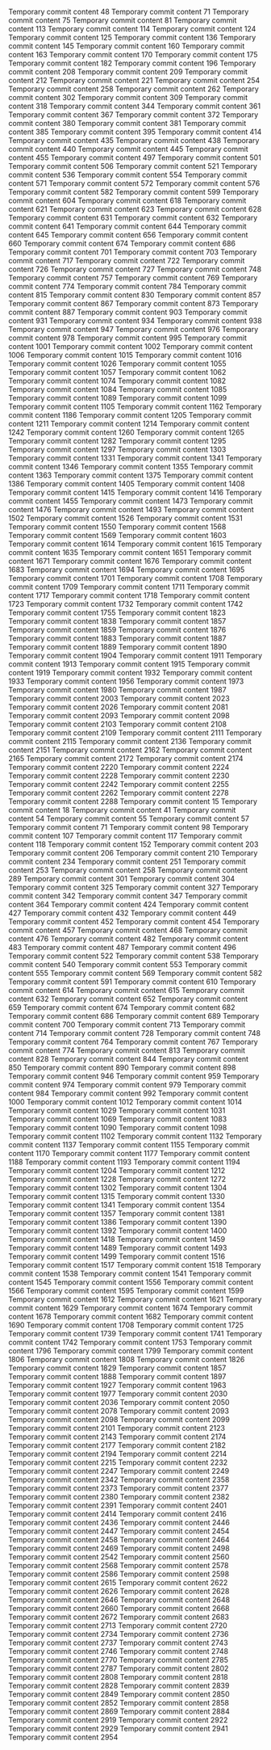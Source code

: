 Temporary commit content 48
Temporary commit content 71
Temporary commit content 75
Temporary commit content 81
Temporary commit content 113
Temporary commit content 114
Temporary commit content 124
Temporary commit content 125
Temporary commit content 136
Temporary commit content 145
Temporary commit content 160
Temporary commit content 163
Temporary commit content 170
Temporary commit content 175
Temporary commit content 182
Temporary commit content 196
Temporary commit content 208
Temporary commit content 209
Temporary commit content 212
Temporary commit content 221
Temporary commit content 254
Temporary commit content 258
Temporary commit content 262
Temporary commit content 302
Temporary commit content 309
Temporary commit content 318
Temporary commit content 344
Temporary commit content 361
Temporary commit content 367
Temporary commit content 372
Temporary commit content 380
Temporary commit content 381
Temporary commit content 385
Temporary commit content 395
Temporary commit content 414
Temporary commit content 435
Temporary commit content 438
Temporary commit content 440
Temporary commit content 445
Temporary commit content 455
Temporary commit content 497
Temporary commit content 501
Temporary commit content 506
Temporary commit content 521
Temporary commit content 536
Temporary commit content 554
Temporary commit content 571
Temporary commit content 572
Temporary commit content 576
Temporary commit content 582
Temporary commit content 599
Temporary commit content 604
Temporary commit content 618
Temporary commit content 621
Temporary commit content 623
Temporary commit content 628
Temporary commit content 631
Temporary commit content 632
Temporary commit content 641
Temporary commit content 644
Temporary commit content 645
Temporary commit content 656
Temporary commit content 660
Temporary commit content 674
Temporary commit content 686
Temporary commit content 701
Temporary commit content 703
Temporary commit content 717
Temporary commit content 722
Temporary commit content 726
Temporary commit content 727
Temporary commit content 748
Temporary commit content 757
Temporary commit content 769
Temporary commit content 774
Temporary commit content 784
Temporary commit content 815
Temporary commit content 830
Temporary commit content 857
Temporary commit content 867
Temporary commit content 873
Temporary commit content 887
Temporary commit content 903
Temporary commit content 931
Temporary commit content 934
Temporary commit content 938
Temporary commit content 947
Temporary commit content 976
Temporary commit content 978
Temporary commit content 995
Temporary commit content 1001
Temporary commit content 1002
Temporary commit content 1006
Temporary commit content 1015
Temporary commit content 1016
Temporary commit content 1026
Temporary commit content 1055
Temporary commit content 1057
Temporary commit content 1062
Temporary commit content 1074
Temporary commit content 1082
Temporary commit content 1084
Temporary commit content 1085
Temporary commit content 1089
Temporary commit content 1099
Temporary commit content 1105
Temporary commit content 1162
Temporary commit content 1186
Temporary commit content 1205
Temporary commit content 1211
Temporary commit content 1214
Temporary commit content 1242
Temporary commit content 1260
Temporary commit content 1265
Temporary commit content 1282
Temporary commit content 1295
Temporary commit content 1297
Temporary commit content 1303
Temporary commit content 1331
Temporary commit content 1341
Temporary commit content 1346
Temporary commit content 1355
Temporary commit content 1363
Temporary commit content 1375
Temporary commit content 1386
Temporary commit content 1405
Temporary commit content 1408
Temporary commit content 1415
Temporary commit content 1416
Temporary commit content 1455
Temporary commit content 1473
Temporary commit content 1476
Temporary commit content 1493
Temporary commit content 1502
Temporary commit content 1526
Temporary commit content 1531
Temporary commit content 1550
Temporary commit content 1568
Temporary commit content 1569
Temporary commit content 1603
Temporary commit content 1614
Temporary commit content 1615
Temporary commit content 1635
Temporary commit content 1651
Temporary commit content 1671
Temporary commit content 1676
Temporary commit content 1683
Temporary commit content 1694
Temporary commit content 1695
Temporary commit content 1701
Temporary commit content 1708
Temporary commit content 1709
Temporary commit content 1711
Temporary commit content 1717
Temporary commit content 1718
Temporary commit content 1723
Temporary commit content 1732
Temporary commit content 1742
Temporary commit content 1755
Temporary commit content 1823
Temporary commit content 1838
Temporary commit content 1857
Temporary commit content 1859
Temporary commit content 1876
Temporary commit content 1883
Temporary commit content 1887
Temporary commit content 1889
Temporary commit content 1890
Temporary commit content 1904
Temporary commit content 1911
Temporary commit content 1913
Temporary commit content 1915
Temporary commit content 1919
Temporary commit content 1932
Temporary commit content 1933
Temporary commit content 1956
Temporary commit content 1973
Temporary commit content 1980
Temporary commit content 1987
Temporary commit content 2003
Temporary commit content 2023
Temporary commit content 2026
Temporary commit content 2081
Temporary commit content 2093
Temporary commit content 2098
Temporary commit content 2103
Temporary commit content 2108
Temporary commit content 2109
Temporary commit content 2111
Temporary commit content 2115
Temporary commit content 2136
Temporary commit content 2151
Temporary commit content 2162
Temporary commit content 2165
Temporary commit content 2172
Temporary commit content 2174
Temporary commit content 2220
Temporary commit content 2224
Temporary commit content 2228
Temporary commit content 2230
Temporary commit content 2242
Temporary commit content 2255
Temporary commit content 2262
Temporary commit content 2278
Temporary commit content 2288
Temporary commit content 15
Temporary commit content 18
Temporary commit content 41
Temporary commit content 54
Temporary commit content 55
Temporary commit content 57
Temporary commit content 71
Temporary commit content 98
Temporary commit content 107
Temporary commit content 117
Temporary commit content 118
Temporary commit content 152
Temporary commit content 203
Temporary commit content 206
Temporary commit content 210
Temporary commit content 234
Temporary commit content 251
Temporary commit content 253
Temporary commit content 258
Temporary commit content 289
Temporary commit content 301
Temporary commit content 304
Temporary commit content 325
Temporary commit content 327
Temporary commit content 342
Temporary commit content 347
Temporary commit content 364
Temporary commit content 424
Temporary commit content 427
Temporary commit content 432
Temporary commit content 449
Temporary commit content 452
Temporary commit content 454
Temporary commit content 457
Temporary commit content 468
Temporary commit content 476
Temporary commit content 482
Temporary commit content 483
Temporary commit content 487
Temporary commit content 496
Temporary commit content 522
Temporary commit content 538
Temporary commit content 540
Temporary commit content 553
Temporary commit content 555
Temporary commit content 569
Temporary commit content 582
Temporary commit content 591
Temporary commit content 610
Temporary commit content 614
Temporary commit content 615
Temporary commit content 632
Temporary commit content 652
Temporary commit content 659
Temporary commit content 674
Temporary commit content 682
Temporary commit content 686
Temporary commit content 689
Temporary commit content 700
Temporary commit content 713
Temporary commit content 714
Temporary commit content 728
Temporary commit content 748
Temporary commit content 764
Temporary commit content 767
Temporary commit content 774
Temporary commit content 813
Temporary commit content 828
Temporary commit content 844
Temporary commit content 850
Temporary commit content 890
Temporary commit content 898
Temporary commit content 946
Temporary commit content 959
Temporary commit content 974
Temporary commit content 979
Temporary commit content 984
Temporary commit content 992
Temporary commit content 1000
Temporary commit content 1012
Temporary commit content 1014
Temporary commit content 1029
Temporary commit content 1031
Temporary commit content 1069
Temporary commit content 1083
Temporary commit content 1090
Temporary commit content 1098
Temporary commit content 1102
Temporary commit content 1132
Temporary commit content 1137
Temporary commit content 1155
Temporary commit content 1170
Temporary commit content 1177
Temporary commit content 1188
Temporary commit content 1193
Temporary commit content 1194
Temporary commit content 1204
Temporary commit content 1212
Temporary commit content 1228
Temporary commit content 1272
Temporary commit content 1302
Temporary commit content 1304
Temporary commit content 1315
Temporary commit content 1330
Temporary commit content 1341
Temporary commit content 1354
Temporary commit content 1357
Temporary commit content 1381
Temporary commit content 1386
Temporary commit content 1390
Temporary commit content 1392
Temporary commit content 1400
Temporary commit content 1418
Temporary commit content 1459
Temporary commit content 1489
Temporary commit content 1493
Temporary commit content 1499
Temporary commit content 1516
Temporary commit content 1517
Temporary commit content 1518
Temporary commit content 1538
Temporary commit content 1541
Temporary commit content 1545
Temporary commit content 1556
Temporary commit content 1566
Temporary commit content 1595
Temporary commit content 1599
Temporary commit content 1612
Temporary commit content 1621
Temporary commit content 1629
Temporary commit content 1674
Temporary commit content 1678
Temporary commit content 1682
Temporary commit content 1690
Temporary commit content 1708
Temporary commit content 1725
Temporary commit content 1739
Temporary commit content 1741
Temporary commit content 1742
Temporary commit content 1753
Temporary commit content 1796
Temporary commit content 1799
Temporary commit content 1806
Temporary commit content 1808
Temporary commit content 1826
Temporary commit content 1829
Temporary commit content 1857
Temporary commit content 1888
Temporary commit content 1897
Temporary commit content 1927
Temporary commit content 1963
Temporary commit content 1977
Temporary commit content 2030
Temporary commit content 2036
Temporary commit content 2050
Temporary commit content 2078
Temporary commit content 2093
Temporary commit content 2098
Temporary commit content 2099
Temporary commit content 2101
Temporary commit content 2123
Temporary commit content 2143
Temporary commit content 2174
Temporary commit content 2177
Temporary commit content 2182
Temporary commit content 2194
Temporary commit content 2214
Temporary commit content 2215
Temporary commit content 2232
Temporary commit content 2247
Temporary commit content 2249
Temporary commit content 2342
Temporary commit content 2358
Temporary commit content 2373
Temporary commit content 2377
Temporary commit content 2380
Temporary commit content 2382
Temporary commit content 2391
Temporary commit content 2401
Temporary commit content 2414
Temporary commit content 2416
Temporary commit content 2436
Temporary commit content 2446
Temporary commit content 2447
Temporary commit content 2454
Temporary commit content 2458
Temporary commit content 2464
Temporary commit content 2469
Temporary commit content 2498
Temporary commit content 2542
Temporary commit content 2560
Temporary commit content 2568
Temporary commit content 2578
Temporary commit content 2586
Temporary commit content 2598
Temporary commit content 2615
Temporary commit content 2622
Temporary commit content 2626
Temporary commit content 2628
Temporary commit content 2646
Temporary commit content 2648
Temporary commit content 2660
Temporary commit content 2668
Temporary commit content 2672
Temporary commit content 2683
Temporary commit content 2713
Temporary commit content 2720
Temporary commit content 2734
Temporary commit content 2736
Temporary commit content 2737
Temporary commit content 2743
Temporary commit content 2746
Temporary commit content 2748
Temporary commit content 2770
Temporary commit content 2785
Temporary commit content 2787
Temporary commit content 2802
Temporary commit content 2808
Temporary commit content 2818
Temporary commit content 2828
Temporary commit content 2839
Temporary commit content 2849
Temporary commit content 2850
Temporary commit content 2852
Temporary commit content 2858
Temporary commit content 2869
Temporary commit content 2884
Temporary commit content 2919
Temporary commit content 2922
Temporary commit content 2929
Temporary commit content 2941
Temporary commit content 2954
